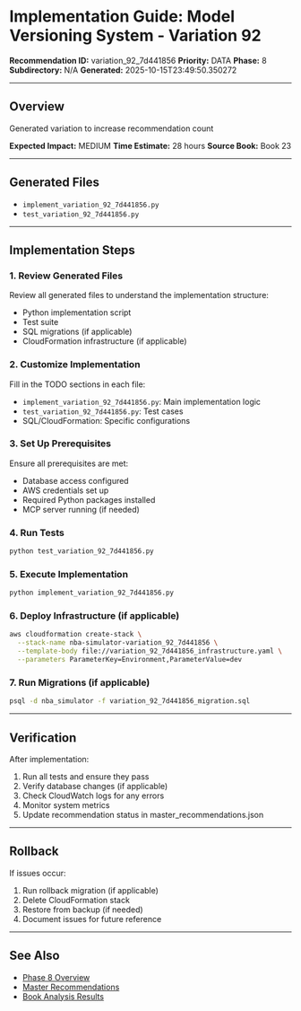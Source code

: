 # Implementation Guide: Model Versioning System - Variation 92

**Recommendation ID:** variation_92_7d441856
**Priority:** DATA
**Phase:** 8
**Subdirectory:** N/A
**Generated:** 2025-10-15T23:49:50.350272

---

## Overview

Generated variation to increase recommendation count

**Expected Impact:** MEDIUM
**Time Estimate:** 28 hours
**Source Book:** Book 23

---

## Generated Files

- `implement_variation_92_7d441856.py`
- `test_variation_92_7d441856.py`

---

## Implementation Steps

### 1. Review Generated Files

Review all generated files to understand the implementation structure:
- Python implementation script
- Test suite
- SQL migrations (if applicable)
- CloudFormation infrastructure (if applicable)

### 2. Customize Implementation

Fill in the TODO sections in each file:
- `implement_variation_92_7d441856.py`: Main implementation logic
- `test_variation_92_7d441856.py`: Test cases
- SQL/CloudFormation: Specific configurations

### 3. Set Up Prerequisites

Ensure all prerequisites are met:
- Database access configured
- AWS credentials set up
- Required Python packages installed
- MCP server running (if needed)

### 4. Run Tests

```bash
python test_variation_92_7d441856.py
```

### 5. Execute Implementation

```bash
python implement_variation_92_7d441856.py
```

### 6. Deploy Infrastructure (if applicable)

```bash
aws cloudformation create-stack \
  --stack-name nba-simulator-variation_92_7d441856 \
  --template-body file://variation_92_7d441856_infrastructure.yaml \
  --parameters ParameterKey=Environment,ParameterValue=dev
```

### 7. Run Migrations (if applicable)

```bash
psql -d nba_simulator -f variation_92_7d441856_migration.sql
```

---

## Verification

After implementation:
1. Run all tests and ensure they pass
2. Verify database changes (if applicable)
3. Check CloudWatch logs for any errors
4. Monitor system metrics
5. Update recommendation status in master_recommendations.json

---

## Rollback

If issues occur:
1. Run rollback migration (if applicable)
2. Delete CloudFormation stack
3. Restore from backup (if needed)
4. Document issues for future reference

---

## See Also

- [Phase 8 Overview](/Users/ryanranft/nba-simulator-aws/docs/phases/phase_8/)
- [Master Recommendations](/Users/ryanranft/nba-mcp-synthesis/analysis_results/master_recommendations.json)
- [Book Analysis Results](/Users/ryanranft/nba-mcp-synthesis/analysis_results/)
